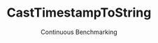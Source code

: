 ---
layout: default
title: CastTimestampToString
subtitle: Continuous Benchmarking
selected: Cast
expanded: Benchmarking
benchmark: /individual_results/CastTimestampToString.html
---